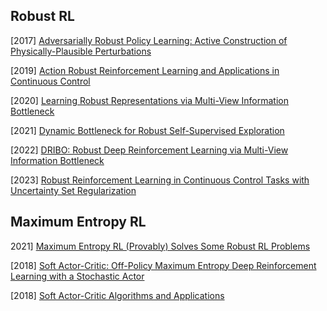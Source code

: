 ## Robust RL

[2017] [Adversarially Robust Policy Learning: Active Construction of Physically-Plausible Perturbations](https://stanfordvl.github.io/ARPL/arpl_mzg_iros17.pdf)

[2019] [Action Robust Reinforcement Learning and Applications in Continuous Control](https://arxiv.org/abs/1901.09184)

[2020] [Learning Robust Representations via Multi-View Information Bottleneck](https://openreview.net/pdf?id=B1xwcyHFDr)

[2021] [Dynamic Bottleneck for Robust Self-Supervised Exploration](https://openreview.net/pdf?id=-t6TeG3A6Do) 

[2022] [DRIBO: Robust Deep Reinforcement Learning via Multi-View Information Bottleneck](https://arxiv.org/abs/2102.13268)

[2023] [Robust Reinforcement Learning in Continuous Control Tasks with Uncertainty Set Regularization](https://arxiv.org/abs/2207.02016)



## Maximum Entropy RL

2021] [Maximum Entropy RL (Provably) Solves Some Robust RL Problems](https://arxiv.org/abs/2103.06257)

[2018] [Soft Actor-Critic: Off-Policy Maximum Entropy Deep Reinforcement Learning with a Stochastic Actor](https://arxiv.org/abs/1801.01290)

[2018] [Soft Actor-Critic Algorithms and Applications](https://arxiv.org/abs/1812.05905)